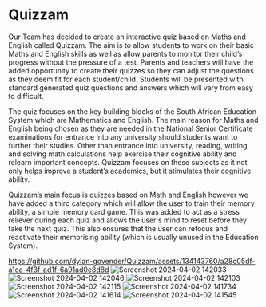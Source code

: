 # Quizzam
Our Team has decided to create an interactive quiz based on Maths and English called Quizzam. The aim is to allow students to work on their basic Maths and English skills as well as allow parents to monitor their child’s progress without the pressure of a test. Parents and teachers will have the added opportunity to create their quizzes so they can adjust the questions as they deem fit for each student/child. Students will be presented with standard generated quiz questions and answers which will vary from easy to difficult.

The quiz focuses on the key building blocks of the South African Education System which are Mathematics and English. The main reason for Maths and English being chosen as they are needed in the National Senior Certificate examinations for entrance into any university should students want to further their studies. Other than entrance into university, reading, writing, and solving math calculations help exercise their cognitive ability and relearn important concepts. Quizzam focuses on these subjects as it not only helps improve a student’s academics, but it stimulates their cognitive ability.

Quizzam’s main focus is quizzes based on Math and English however we have added a third category which will allow the user to train their memory ability, a simple memory card game. This was added to act as a stress reliever during each quiz and allows the user's mind to reset before they take the next quiz. This also ensures that the user can refocus and reactivate their memorising ability (which is usually unused in the Education System).

https://github.com/dylan-govender/Quizzam/assets/134143760/a28c05df-a1ca-4f3f-ad1f-6a91ad0c8d8d
![Screenshot 2024-04-02 142033](https://github.com/dylan-govender/Quizzam/assets/134143760/5c5ea72d-ff0a-4b29-9e0b-abdf02c8e1e8)
![Screenshot 2024-04-02 142046](https://github.com/dylan-govender/Quizzam/assets/134143760/c671700b-b70a-481c-add2-aad9bc3d128d)
![Screenshot 2024-04-02 142103](https://github.com/dylan-govender/Quizzam/assets/134143760/9dfea7ad-086c-4a02-ac53-14dfa207b7d2)
![Screenshot 2024-04-02 142115](https://github.com/dylan-govender/Quizzam/assets/134143760/e8769dba-72da-42e3-8d21-f765bec7c76c)
![Screenshot 2024-04-02 141734](https://github.com/dylan-govender/Quizzam/assets/134143760/97b41ca4-90bf-4530-add9-75247439354f)
![Screenshot 2024-04-02 141614](https://github.com/dylan-govender/Quizzam/assets/134143760/96e554f9-b24a-4159-9fe4-0a2682de4bd2)
![Screenshot 2024-04-02 141545](https://github.com/dylan-govender/Quizzam/assets/134143760/6880eed9-b34c-421c-8474-f4653c2df291)


